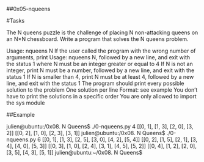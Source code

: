 ##0x05-nqueens

#Tasks

The N queens puzzle is the challenge of placing N non-attacking queens on an N×N chessboard. Write a program that solves the N queens problem.

Usage: nqueens N If the user called the program with the wrong number of arguments, print Usage: nqueens N, followed by a new line, and exit with the status 1 where N must be an integer greater or equal to 4 If N is not an integer, print N must be a number, followed by a new line, and exit with the status 1 If N is smaller than 4, print N must be at least 4, followed by a new line, and exit with the status 1 The program should print every possible solution to the problem One solution per line Format: see example You don’t have to print the solutions in a specific order You are only allowed to import the sys module

##Example

julien@ubuntu:/0x08. N Queens$ ./0-nqueens.py 4 [[0, 1], [1, 3], [2, 0], [3, 2]] [[0, 2], [1, 0], [2, 3], [3, 1]] julien@ubuntu:/0x08. N Queens$ ./0-nqueens.py 6 [[0, 1], [1, 3], [2, 5], [3, 0], [4, 2], [5, 4]] [[0, 2], [1, 5], [2, 1], [3, 4], [4, 0], [5, 3]] [[0, 3], [1, 0], [2, 4], [3, 1], [4, 5], [5, 2]] [[0, 4], [1, 2], [2, 0], [3, 5], [4, 3], [5, 1]] julien@ubuntu:~/0x08. N Queens$
